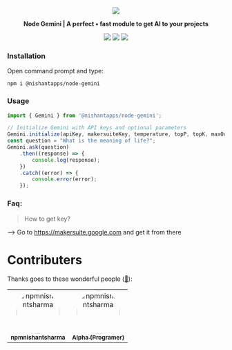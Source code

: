 <div align="center">
<img src="https://cdn.discordapp.com/attachments/1167774555415253042/1184819262196559872/node-gemini.png?ex=658d5bec&is=657ae6ec&hm=4a95f56450864e3679c9883b5244cb55eee304187d3f3eebffdca403666667d8&" >
    <p style="font-style:bold;"><b>Node Gemini | A perfect • fast module to get AI to your projects</b></p>
    <img src="https://github.com/nishantapps/node-gemini/actions/workflows/npm-publish.yml/badge.svg">
    <a href="https://discord.gg/Fnt6qDrJGQ"><img src="https://img.shields.io/discord/1167478609905205430?logo=discord&label=Discord"></a>
  <img src="https://uptime.betterstack.com/status-badges/v1/monitor/xm9u.svg">
</div>


### Installation

Open command prompt and type:
``` shell
npm i @nishantapps/node-gemini
```

### Usage

```js
import { Gemini } from '@nishantapps/node-gemini';

// Initialize Gemini with API keys and optional parameters
Gemini.initialize(apiKey, makersuiteKey, temperature, topP, topK, maxOutputTokens);
const question = "What is the meaning of life?";
Gemini.ask(question)
    .then((response) => {
        console.log(response);
    })
    .catch((error) => {
        console.error(error);
    });

```

### Faq:

>How to get key?

--> Go to https://makersuite.google.com and get it from there

# Contributers


Thanks goes to these wonderful people ([:hugs:](https://allcontributors.org/docs/en/emoji-key)):

<!-- ALL-CONTRIBUTORS-LIST:START - Do not remove or modify this section -->
<!-- prettier-ignore-start -->
<!-- markdownlint-disable -->
<table>
    <tbody>
        <tr>
            <td align="center">
    <a href="https://github.com/npmnishantsharma">
        <img style="border-radius:50%;" src="https://avatars.githubusercontent.com/u/99231654?v=4" width="100px;" alt="npmnishantsharma"/>
        <br />
        <sub><b>npmnishantsharma</b></sub>
    </a>
</td>
            <td align="center">
    <a href="https://github.com/Alpha5959">
        <img style="border-radius:50%;" src="https://avatars.githubusercontent.com/u/109584578?v=4" width="100px;" alt="npmnishantsharma"/>
        <br />
        <sub><b>Alpha (Programer)</b></sub>
    </a>
</td>
        </tr>
    </tbody>
</table>
